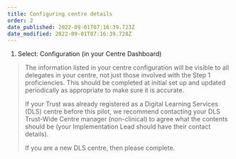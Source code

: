 ```yaml
---
title: Configuring centre details
order: 2
date_published: 2022-09-01T07:16:39.723Z
date_modified: 2022-09-01T07:16:39.728Z
---
```

1. Select: Configuration (in your Centre Dashboard)​

> The information listed in your centre configuration will be visible to all delegates in your centre, not just those involved with the Step 1 proficiencies. This should be completed at initial set up and updated periodically as appropriate to make sure it is accurate.​
>
> If your Trust was already registered as a Digital Learning Services (DLS) centre before this pilot, we recommend contacting your DLS Trust-Wide Centre manager (non-clinical) to agree what the contents should be (your Implementation Lead should have their contact details).​
>
> If you are a new DLS centre, then please complete.

